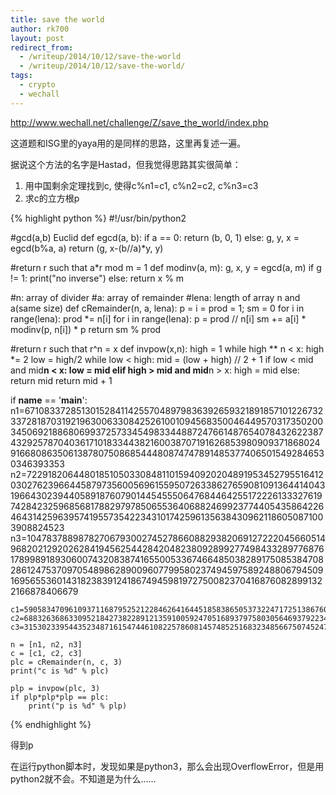 ```yaml
---
title: save the world
author: rk700
layout: post
redirect_from: 
  - /writeup/2014/10/12/save-the-world
  - /writeup/2014/10/12/save-the-world/
tags:
  - crypto
  - wechall
---
```

<a title="http://www.wechall.net/challenge/Z/save_the_world/index.php" href="http://www.wechall.net/challenge/Z/save_the_world/index.php" target="_blank">http://www.wechall.net/challenge/Z/save_the_world/index.php</a> 

这道题和ISG里的yaya用的是同样的思路，这里再复述一遍。

据说这个方法的名字是Hastad，但我觉得思路其实很简单：

1. 用中国剩余定理找到c, 使得c%n1=c1, c%n2=c2, c%n3=c3 
2. 求c的立方根p


{% highlight python %}
#!/usr/bin/python2

#gcd(a,b) Euclid
def egcd(a, b):
    if a == 0:
        return (b, 0, 1)
    else:
        g, y, x = egcd(b%a, a)
        return (g, x-(b//a)*y, y)

#return r such that a*r mod m = 1
def modinv(a, m):
    g, x, y = egcd(a, m)
    if g != 1:
        print("no inverse")
    else:
        return x % m

#n: array of divider
#a: array of remainder
#lena: length of array n and a(same size)
def cRemainder(n, a, lena):
    p = i = prod = 1; sm = 0
    for i in range(lena): prod *= n[i]
    for i in range(lena):
        p = prod // n[i]
        sm += a[i] * modinv(p, n[i]) * p
    return sm % prod

#return r such that r^n = x
def invpow(x,n):
    high = 1
    while high ** n < x:
        high *= 2
    low = high/2
    while low < high:
        mid = (low + high) // 2 + 1
        if low < mid and mid**n < x:
            low = mid
        elif high > mid and mid**n > x:
            high = mid
        else:
            return mid
    return mid + 1

if __name__ == '__main__':
    n1=67108337285130152841142557048979836392659321891857101226732337281870319219630063308425261001094568350046449570317350200345069218868069937257334549833448872476614876540784326223874329257870403617101833443821600387071916268539809093718680249166808635061387807508685444808747478914853774065015492846530346393353
    n2=72291820644801851050330848110159409202048919534527955164120302762396644587973560056961559507263386276590810913644140431966430239440589187607901445455506476844642551722261333276197428423259685681788297978506553640688246992377440543586422646431425963957419557354223431017425961356384309621186050871003908824523
    n3=104783788987827067930027452786608829382069127222045660514968202129202628419456254428420482380928992774984332897768761789989189306007432083874165500533674664850382891750853847082861247537097054898628900960779958023749459758924880679450916956553601431823839124186749459819727500823704168760828991322166878406679

    c1=59058347096109371168795252122846264164451858386505373224717251386760070715998321616322872045496360926010965597694014530236569746798289883620698223974595367916085717978321529423973042614191915468707322332091455074345692573515857940306572327140400350462809984034174154399693239167252702004158475615822913969287
    c2=6883263686330952184273822891213591005924705168937975803056469379223409544614680809888088032770672596940790664538600692174951037808814433024269560545952391984729877968807887091176040788850793084257461538315949143092080737002404840007500340125359757260591604068743351078048379311774951289024843307735044171207
    c3=31530233954435234871615474461082257860814574852516832348566750745247980529778060741121062564921306275042716802719690563904928683994299563976201039979006456180637367868349438046345194799904021862696709805385084593929161922092328004450918869656249671823890686732759451197371660447696246493681072092464092210096

    n = [n1, n2, n3]
    c = [c1, c2, c3]
    plc = cRemainder(n, c, 3)
    print("c is %d" % plc)

    plp = invpow(plc, 3)
    if plp*plp*plp == plc:
        print("p is %d" % plp)
{% endhighlight %}

得到p

在运行python脚本时，发现如果是python3，那么会出现OverflowError，但是用python2就不会。不知道是为什么……
